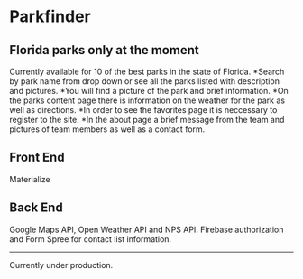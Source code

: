 Parkfinder
===
Florida parks only at the moment
---

Currently available for 10 of the best parks in the state of Florida.
  *Search by park name from drop down or see all the parks listed with description and pictures.
  *You will find a picture of the park and brief information.
  *On the parks content page there is information on the weather for the park as well as directions.
  *In order to see the favorites page it is neccessary to register to the site.
  *In the about page a brief message from the team and pictures of team members as well as a contact form.

Front End
---
Materialize

Back End
---
Google Maps API, Open Weather API and NPS API.  Firebase authorization and Form Spree for contact list information.

---
Currently under production.
